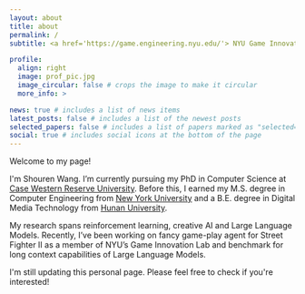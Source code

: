 ```yaml
---
layout: about
title: about
permalink: /
subtitle: <a href='https://game.engineering.nyu.edu/'> NYU Game Innovation Lab </a> | sw5004@nyu.edu

profile:
  align: right
  image: prof_pic.jpg
  image_circular: false # crops the image to make it circular
  more_info: >

news: true # includes a list of news items
latest_posts: false # includes a list of the newest posts
selected_papers: false # includes a list of papers marked as "selected={true}"
social: true # includes social icons at the bottom of the page
---
```

Welcome to my page!

I'm Shouren Wang. I’m currently pursuing my PhD in Computer Science at [Case Western Reserve University](https://case.edu/). Before this, I earned my M.S. degree in Computer Engineering from [New York University](https://www.nyu.edu/) and a B.E. degree in Digital Media Technology from [Hunan University](https://www.hnu.edu.cn/).

My research spans reinforcement learning, creative AI and Large Language Models. Recently, I’ve been working on fancy game-play agent for Street Fighter II as a member of NYU’s Game Innovation Lab and benchmark for long context capabilities of Large Language Models.

I'm still updating this personal page. Please feel free to check if you're interested!
